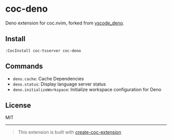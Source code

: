 # coc-deno

Deno extension for coc.nvim, forked from
[vscode_deno](https://github.com/denoland/vscode_deno).

## Install

`:CocInstall coc-tsserver coc-deno`

## Commands

- `deno.cache`: Cache Dependencies
- `deno.status`: Display language server status
- `deno.initializeWorkspace`: Initialize workspace configuration for Deno

## License

MIT

---

> This extension is built with
> [create-coc-extension](https://github.com/fannheyward/create-coc-extension)
